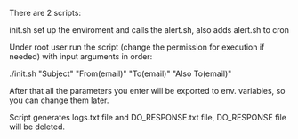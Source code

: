 There are 2 scripts:

init.sh set up the enviroment and calls the alert.sh, also adds alert.sh to cron

Under root user run the script (change the permission for execution if needed) with input arguments in order: 

./init.sh "Subject" "From(email)" "To(email)" "Also To(email)"


After that all the parameters you enter will be exported to env. variables, so you can change them later.

Script generates logs.txt file and DO_RESPONSE.txt file, DO_RESPONSE file will be deleted.
